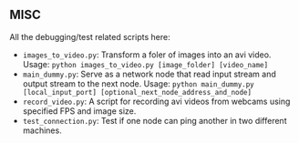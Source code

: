 ## MISC
All the debugging/test related scripts here:
- ```images_to_video.py```: Transform a foler of images into an avi video. Usage: ```python images_to_video.py [image_folder] [video_name]```
- ```main_dummy.py```: Serve as a network node that read input stream and output stream to the next node. Usage: ```python main_dummy.py [local_input_port] [optional_next_node_address_and_node]```
- ```record_video.py```: A script for recording avi videos from webcams using specified FPS and image size.
- ```test_connection.py```: Test if one node can ping another in two different machines.
